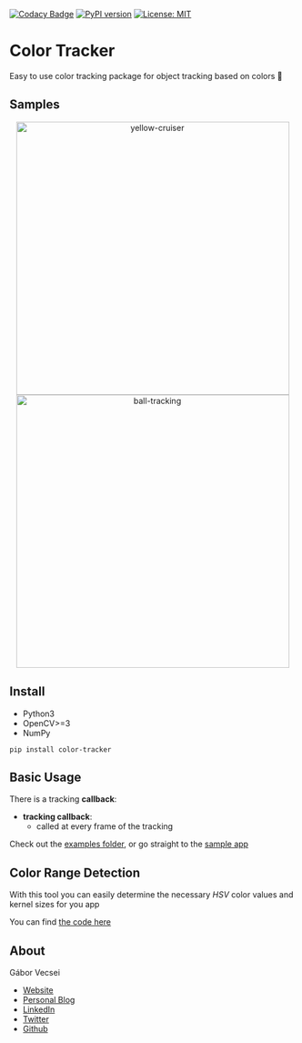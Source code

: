 [![Codacy Badge](https://api.codacy.com/project/badge/Grade/67f0a9e168b3457385f2f7fcd09a9afa)](https://www.codacy.com/app/vecseigabor.x/Color-Tracker?utm_source=github.com&amp;utm_medium=referral&amp;utm_content=gaborvecsei/Color-Tracker&amp;utm_campaign=Badge_Grade)
[![PyPI version](https://badge.fury.io/py/color-tracker.svg)](https://badge.fury.io/py/color-tracker)
[![License: MIT](https://img.shields.io/badge/License-MIT-yellow.svg)](https://opensource.org/licenses/MIT)

# Color Tracker

Easy to use color tracking package for object tracking based on colors :art:

## Samples

<p align="center">
<img src="art/yellow_cruiser.gif" width="480" alt="yellow-cruiser"></a><br/>
<img src="art/ball_tracking.gif" width="480" alt="ball-tracking"></a><br/>
</p>

## Install

- Python3
- OpenCV>=3
- NumPy

```
pip install color-tracker
```

## Basic Usage

There is a tracking **callback**:

- **tracking callback**:
  - called at every frame of the tracking

Check out the [examples folder](examples), or go straight to the [sample app](examples/app.py)

## Color Range Detection

With this tool you can easily determine the necessary *HSV* color values and kernel sizes for you app

You can find [the code here](examples/color_range_detection.py)

## About

Gábor Vecsei

- [Website](https://gaborvecsei.com)
- [Personal Blog](https://gaborvecsei.wordpress.com/)
- [LinkedIn](https://www.linkedin.com/in/gaborvecsei)
- [Twitter](https://twitter.com/GAwesomeBE)
- [Github](https://github.com/gaborvecsei)
